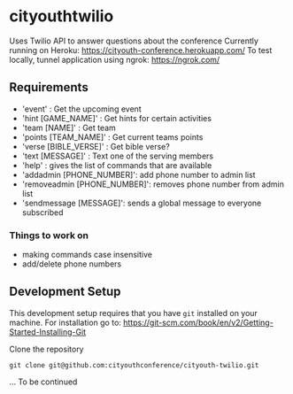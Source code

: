 # cityouthtwilio
Uses Twilio API to answer questions about the conference
Currently running on Heroku: https://cityouth-conference.herokuapp.com/
To test locally, tunnel application using ngrok: https://ngrok.com/

## Requirements
- 'event' :  Get the upcoming event
- 'hint [GAME_NAME]' : Get hints for certain activities
- 'team [NAME]' : Get team
- 'points [TEAM_NAME]' : Get current teams points
- 'verse [BIBLE_VERSE]' : Get bible verse?
- 'text [MESSAGE]' : Text one of the serving members
- 'help' : gives the list of commands that are available
- 'addadmin [PHONE_NUMBER]': add phone number to admin list
- 'removeadmin [PHONE_NUMBER]': removes phone number from admin list
- 'sendmessage [MESSAGE]': sends a global message to everyone subscribed

### Things to work on
- making commands case insensitive
- add/delete phone numbers

## Development Setup

This development setup requires that you have `git` installed on your machine. For installation go to: https://git-scm.com/book/en/v2/Getting-Started-Installing-Git

Clone the repository

`git clone git@github.com:cityouthconference/cityouth-twilio.git`

... To be continued
